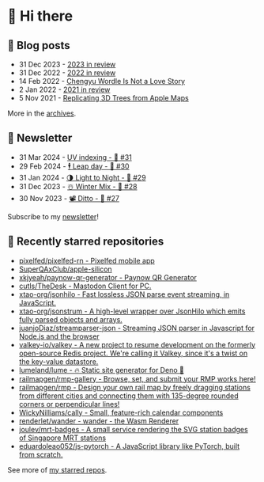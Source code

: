 # 👋 Hi there

## 📝 Blog posts

<!-- feed start -->
- 31 Dec 2023 - [2023 in review](https://cheeaun.com/blog/2023/12/2023-in-review/)
- 31 Dec 2022 - [2022 in review](https://cheeaun.com/blog/2022/12/2022-in-review/)
- 14 Feb 2022 - [Chengyu Wordle Is Not a Love Story](https://cheeaun.com/blog/2022/02/chengyu-wordle-is-not-a-love-story/)
- 2 Jan 2022 - [2021 in review](https://cheeaun.com/blog/2022/01/2021-in-review/)
- 5 Nov 2021 - [Replicating 3D Trees from Apple Maps](https://cheeaun.com/blog/2021/11/replicating-3d-trees-apple-maps/)
<!-- feed end -->

More in the [archives](https://cheeaun.com/blog/archives/).

## 📰 Newsletter

<!-- newsletter start -->
- 31 Mar 2024 - [UV indexing - 🥫 #31](https://cheeaun.substack.com/p/uv-indexing-31)
- 29 Feb 2024 - [🕴️ Leap day - 🥫 #30](https://cheeaun.substack.com/p/leap-day-30)
- 31 Jan 2024 - [🌗 Light to Night - 🥫 #29](https://cheeaun.substack.com/p/light-to-night-29)
- 31 Dec 2023 - [☃️ Winter Mix - 🥫 #28](https://cheeaun.substack.com/p/winter-mix-28)
- 30 Nov 2023 - [📽️ Ditto - 🥫 #27](https://cheeaun.substack.com/p/ditto-27)
<!-- newsletter end -->

Subscribe to my [newsletter](https://cheeaun.substack.com/)!

## 🌟 Recently starred repositories

<!-- starred repos start -->
- [pixelfed/pixelfed-rn - Pixelfed mobile app](https://github.com/pixelfed/pixelfed-rn)
- [SuperQAxClub/apple-silicon](https://github.com/SuperQAxClub/apple-silicon)
- [xkjyeah/paynow-qr-generator - Paynow QR Generator](https://github.com/xkjyeah/paynow-qr-generator)
- [cutls/TheDesk - Mastodon Client for PC.](https://github.com/cutls/TheDesk)
- [xtao-org/jsonhilo - Fast lossless JSON parse event streaming, in JavaScript.](https://github.com/xtao-org/jsonhilo)
- [xtao-org/jsonstrum - A high-level wrapper over JsonHilo which emits fully parsed objects and arrays.](https://github.com/xtao-org/jsonstrum)
- [juanjoDiaz/streamparser-json - Streaming JSON parser in Javascript for Node.js and the browser](https://github.com/juanjoDiaz/streamparser-json)
- [valkey-io/valkey - A new project to resume development on the formerly open-source Redis project. We're calling it Valkey, since it's a twist on the key-value datastore.](https://github.com/valkey-io/valkey)
- [lumeland/lume - 🔥 Static site generator for Deno 🦕](https://github.com/lumeland/lume)
- [railmapgen/rmp-gallery - Browse, set, and submit your RMP works here!](https://github.com/railmapgen/rmp-gallery)
- [railmapgen/rmp - Design your own rail map by freely dragging stations from different cities and connecting them with 135-degree rounded corners or perpendicular lines!](https://github.com/railmapgen/rmp)
- [WickyNilliams/cally - Small, feature-rich calendar components](https://github.com/WickyNilliams/cally)
- [renderlet/wander - wander - the Wasm Renderer](https://github.com/renderlet/wander)
- [joulev/mrt-badges - A small service rendering the SVG station badges of Singapore MRT stations](https://github.com/joulev/mrt-badges)
- [eduardoleao052/js-pytorch - A JavaScript library like PyTorch, built from scratch.](https://github.com/eduardoleao052/js-pytorch)
<!-- starred repos end -->

See more of [my starred repos](https://github.com/stars/cheeaun/).
